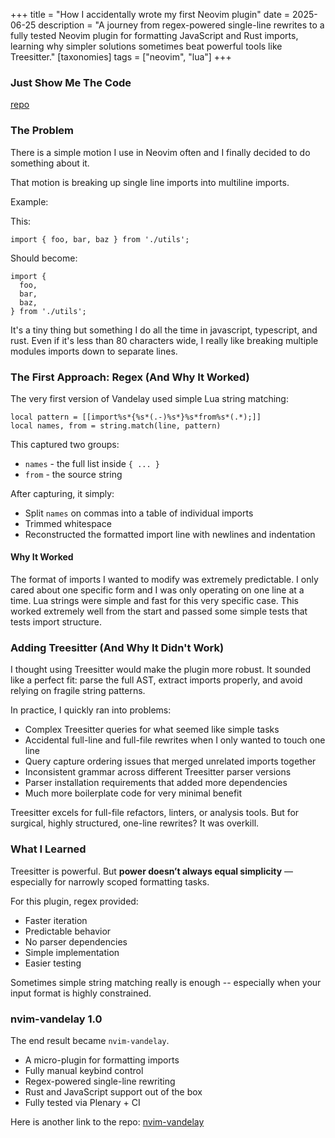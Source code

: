 +++
title = "How I accidentally wrote my first Neovim plugin"
date = 2025-06-25
description = "A journey from regex-powered single-line rewrites to a fully tested Neovim plugin for formatting JavaScript and Rust imports, learning why simpler solutions sometimes beat powerful tools like Treesitter."
[taxonomies]
tags = ["neovim", "lua"]
+++

### Just Show Me The Code

[repo](https://github.com/ducks/nvim-vandelay)

### The Problem


There is a simple motion I use in Neovim often and I finally decided to do
something about it.

That motion is breaking up single line imports into multiline imports.

Example:

This:

`import { foo, bar, baz } from './utils';`

Should become:

```
import {
  foo,
  bar,
  baz,
} from './utils';
```

It's a tiny thing but something I do all the time in javascript, typescript, and
rust. Even if it's less than 80 characters wide, I really like breaking multiple
modules imports down to separate lines.

### The First Approach: Regex (And Why It Worked)

The very first version of Vandelay used simple Lua string matching:

```
local pattern = [[import%s*{%s*(.-)%s*}%s*from%s*(.*);]]
local names, from = string.match(line, pattern)
```

This captured two groups:
- `names` - the full list inside `{ ... }`
- `from` - the source string

After capturing, it simply:
- Split `names` on commas into a table of individual imports
- Trimmed whitespace
- Reconstructed the formatted import line with newlines and indentation

#### Why It Worked

The format of imports I wanted to modify was extremely predictable. I only cared
about one specific form and I was only operating on one line at a time. Lua
strings were simple and fast for this very specific case. This worked extremely
well from the start and passed some simple tests that tests import structure.

### Adding Treesitter (And Why It Didn't Work)

I thought using Treesitter would make the plugin more robust. It sounded like a
perfect fit: parse the full AST, extract imports properly, and avoid relying on
fragile string patterns.

In practice, I quickly ran into problems:

- Complex Treesitter queries for what seemed like simple tasks
- Accidental full-line and full-file rewrites when I only wanted to touch one line
- Query capture ordering issues that merged unrelated imports together
- Inconsistent grammar across different Treesitter parser versions
- Parser installation requirements that added more dependencies
- Much more boilerplate code for very minimal benefit

Treesitter excels for full-file refactors, linters, or analysis tools.
But for surgical, highly structured, one-line rewrites? It was overkill.

### What I Learned

Treesitter is powerful. But **power doesn’t always equal simplicity** —
especially for narrowly scoped formatting tasks.

For this plugin, regex provided:

- Faster iteration
- Predictable behavior
- No parser dependencies
- Simple implementation
- Easier testing

Sometimes simple string matching really is enough -- especially when your input
format is highly constrained.

### nvim-vandelay 1.0

The end result became `nvim-vandelay`.

- A micro-plugin for formatting imports
- Fully manual keybind control
- Regex-powered single-line rewriting
- Rust and JavaScript support out of the box
- Fully tested via Plenary + CI

Here is another link to the repo:
[nvim-vandelay](https://github.com/ducks/nvim-vandelay)
